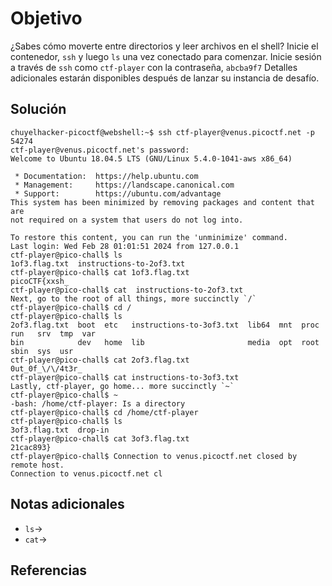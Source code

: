 # Objetivo

¿Sabes cómo moverte entre directorios y leer archivos en el shell? Inicie el contenedor, `ssh` y luego `ls` una vez conectado para comenzar. Inicie sesión a través de `ssh` como `ctf-player` con la contraseña, `abcba9f7`
Detalles adicionales estarán disponibles después de lanzar su instancia de desafío.
## Solución

```
chuyelhacker-picoctf@webshell:~$ ssh ctf-player@venus.picoctf.net -p 54274
ctf-player@venus.picoctf.net's password: 
Welcome to Ubuntu 18.04.5 LTS (GNU/Linux 5.4.0-1041-aws x86_64)

 * Documentation:  https://help.ubuntu.com
 * Management:     https://landscape.canonical.com
 * Support:        https://ubuntu.com/advantage
This system has been minimized by removing packages and content that are
not required on a system that users do not log into.

To restore this content, you can run the 'unminimize' command.
Last login: Wed Feb 28 01:01:51 2024 from 127.0.0.1
ctf-player@pico-chall$ ls
1of3.flag.txt  instructions-to-2of3.txt
ctf-player@pico-chall$ cat 1of3.flag.txt
picoCTF{xxsh_
ctf-player@pico-chall$ cat  instructions-to-2of3.txt
Next, go to the root of all things, more succinctly `/`
ctf-player@pico-chall$ cd /
ctf-player@pico-chall$ ls
2of3.flag.txt  boot  etc   instructions-to-3of3.txt  lib64  mnt  proc  run   srv  tmp  var
bin            dev   home  lib                       media  opt  root  sbin  sys  usr
ctf-player@pico-chall$ cat 2of3.flag.txt
0ut_0f_\/\/4t3r_
ctf-player@pico-chall$ cat instructions-to-3of3.txt 
Lastly, ctf-player, go home... more succinctly `~`
ctf-player@pico-chall$ ~
-bash: /home/ctf-player: Is a directory
ctf-player@pico-chall$ cd /home/ctf-player
ctf-player@pico-chall$ ls
3of3.flag.txt  drop-in
ctf-player@pico-chall$ cat 3of3.flag.txt
21cac893}
ctf-player@pico-chall$ Connection to venus.picoctf.net closed by remote host.
Connection to venus.picoctf.net cl
```

## Notas adicionales

- `ls`->
- `cat`->
## Referencias

